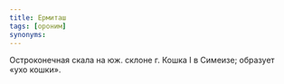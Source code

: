 ```yaml
---
title: Ермиташ
tags: [ороним]
synonyms:
---
```


Остроконечная скала на юж. склоне г. Кошка I в Симеизе; образует «ухо кошки».

